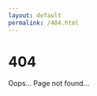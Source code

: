 ```yaml
---
layout: default
permalink: /404.html
---
```


<div class="fof">
  <h1>404</h1>
  <p>Oops... Page not found...</p>
</div>
